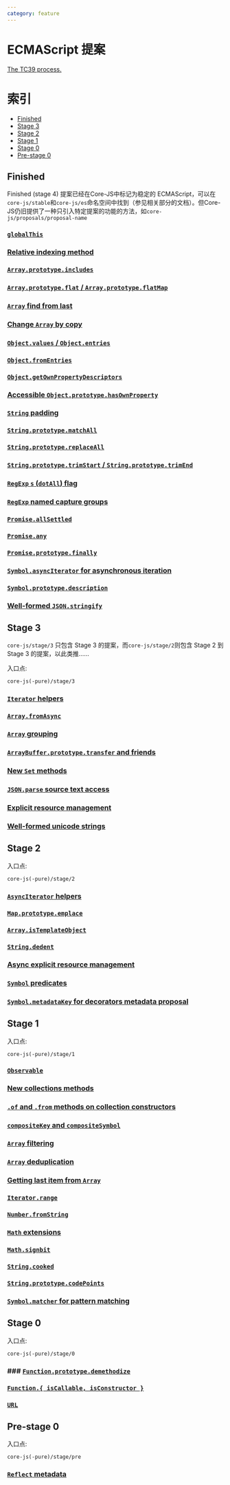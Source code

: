 ```yaml
---
category: feature
---
```


# ECMAScript 提案

[The TC39 process.](https://tc39.github.io/process-document/)

# 索引

- [Finished](#finished)
- [Stage 3](#stage-3)
- [Stage 2](#stage-2)
- [Stage 1](#stage-1)
- [Stage 0](#stage-0)
- [Pre-stage 0](#pre-stage-0)

## Finished

Finished (stage 4) 提案已经在Core-JS中标记为稳定的 ECMAScript，可以在`core-js/stable`和`core-js/es`命名空间中找到（参见相关部分的文档）。但Core-JS仍旧提供了一种只引入特定提案的功能的方法，如`core-js/proposals/proposal-name`

### [`globalThis`](global-this.md)

### [Relative indexing method](relative-indexing-method.md)

### [`Array.prototype.includes`](array-includes.md)

### [`Array.prototype.flat` / `Array.prototype.flatMap`](array-flat-map.md)

### [`Array` find from last](array-find-from-last.md)

### [Change `Array` by copy](change-array-by-copy.md)

### [`Object.values` / `Object.entries`](object-values-entries.md)

### [`Object.fromEntries`](object-from-entries.md)

### [`Object.getOwnPropertyDescriptors`](object-getownpropertydescriptors.md)

### [Accessible `Object.prototype.hasOwnProperty`](accessible-object-hasownproperty.md)

### [`String` padding](string-padding.md)

### [`String.prototype.matchAll`](string-match-all.md)

### [`String.prototype.replaceAll`](string-replace-all.md)

### [`String.prototype.trimStart` / `String.prototype.trimEnd`](string-left-right-trim.md)

### [`RegExp` `s` (`dotAll`) flag](regexp-dotall-flag.md)

### [`RegExp` named capture groups](regexp-named-groups.md)

### [`Promise.allSettled`](promise-all-settled.md)

### [`Promise.any`](promise-any.md)

### [`Promise.prototype.finally`](promise-finally.md)

### [`Symbol.asyncIterator` for asynchronous iteration](async-iteration.md)

### [`Symbol.prototype.description`](symbol-description.md)

### [Well-formed `JSON.stringify`](well-formed-stringify.md)

## Stage 3

`core-js/stage/3` 只包含 Stage 3 的提案，而`core-js/stage/2`则包含 Stage 2 到 Stage 3 的提案，以此类推……

入口点:

```
core-js(-pure)/stage/3
```

### [`Iterator` helpers](iterator-helpers.md)

### [`Array.fromAsync`](array-from-async.md)

### [`Array` grouping](array-grouping.md)

### [`ArrayBuffer.prototype.transfer` and friends](array-buffer-transfer.md)

### [New `Set` methods](new-set-methods.md)

### [`JSON.parse` source text access](json-parse-with-source.md)

### [Explicit resource management](explicit-resource-management.md)

### [Well-formed unicode strings](well-formed-unicode-strings.md)

## Stage 2

入口点:

```
core-js(-pure)/stage/2
```

### [`AsyncIterator` helpers](async-iterator-helpers.md)

### [`Map.prototype.emplace`](map-upsert.md)

### [`Array.isTemplateObject`](array-is-template-object.md)

### [`String.dedent`](string-dedent.md)

### [Async explicit resource management](async-explicit-resource-management.md)

### [`Symbol` predicates](symbol-predicates.md)

### [`Symbol.metadataKey` for decorators metadata proposal](decorator-metadata.md)

## Stage 1

入口点:

```
core-js(-pure)/stage/1
```

### [`Observable`](observable.md)

### [New collections methods](collection-methods.md)

### [`.of` and `.from` methods on collection constructors](collection-of-from.md)

### [`compositeKey` and `compositeSymbol`](keys-composition.md)

### [`Array` filtering](array-filtering.md)

### [`Array` deduplication](array-unique.md)

### [Getting last item from `Array`](array-find-from-last.md)

### [`Iterator.range`](iterator-range.md)

### [`Number.fromString`](number-from-string.md)

### [`Math` extensions](math-extensions.md)

### [`Math.signbit`](math-signbit.md)

### [`String.cooked`](string-cooked.md)

### [`String.prototype.codePoints`](string-code-points.md)

### [`Symbol.matcher` for pattern matching](pattern-matching.md)

## Stage 0

入口点:

```
core-js(-pure)/stage/0
```

### ### [`Function.prototype.demethodize`](function-demethodize.md)

### [`Function.{ isCallable, isConstructor }`](function-is-callable-is-constructor.md)

### [`URL`](url.md)

## Pre-stage 0

入口点:

```
core-js(-pure)/stage/pre
```

### [`Reflect` metadata](reflect-metadata.md)
